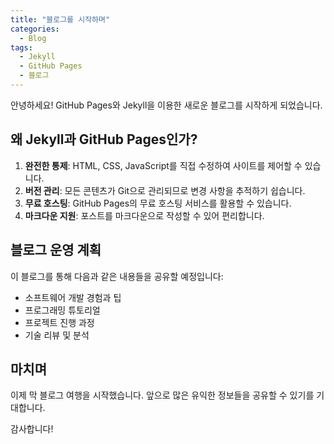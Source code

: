 ```yaml
---
title: "블로그를 시작하며"
categories:
  - Blog
tags:
  - Jekyll
  - GitHub Pages
  - 블로그
---
```


안녕하세요! GitHub Pages와 Jekyll을 이용한 새로운 블로그를 시작하게 되었습니다.

## 왜 Jekyll과 GitHub Pages인가?

1. **완전한 통제**: HTML, CSS, JavaScript를 직접 수정하여 사이트를 제어할 수 있습니다.
2. **버전 관리**: 모든 콘텐츠가 Git으로 관리되므로 변경 사항을 추적하기 쉽습니다.
3. **무료 호스팅**: GitHub Pages의 무료 호스팅 서비스를 활용할 수 있습니다.
4. **마크다운 지원**: 포스트를 마크다운으로 작성할 수 있어 편리합니다.

## 블로그 운영 계획

이 블로그를 통해 다음과 같은 내용들을 공유할 예정입니다:

- 소프트웨어 개발 경험과 팁
- 프로그래밍 튜토리얼
- 프로젝트 진행 과정
- 기술 리뷰 및 분석

## 마치며

이제 막 블로그 여행을 시작했습니다. 앞으로 많은 유익한 정보들을 공유할 수 있기를 기대합니다.

감사합니다!
